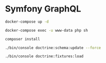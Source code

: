 # Symfony GraphQL

```bash
docker-compose up -d

docker-compose exec -u www-data php sh

composer install

./bin/console doctrine:schema:update --force

./bin/console doctrine:fixtures:load
```
